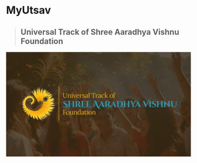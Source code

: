 # MyUtsav
> ## **U**niversal **T**rack of **S**hree **A**aradhya **V**ishnu Foundation
![MY-UTSAV.org](assets/UTSAV-2-scaled.png)

